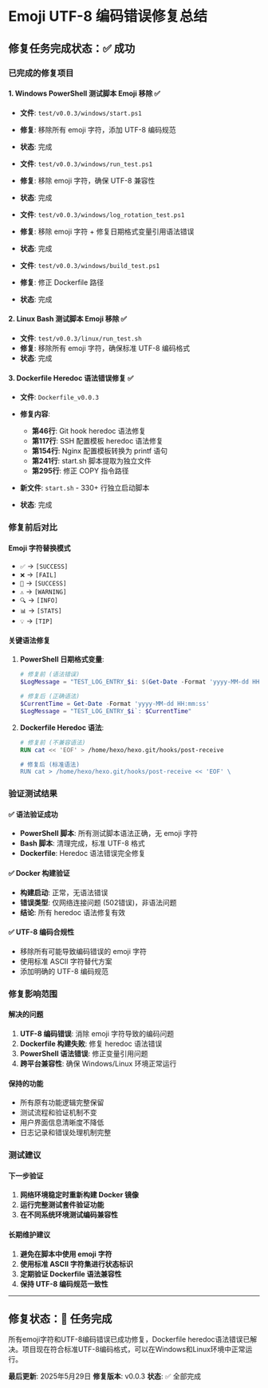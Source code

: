 # Emoji UTF-8 编码错误修复总结

## 修复任务完成状态：✅ 成功

### 已完成的修复项目

#### 1. Windows PowerShell 测试脚本 Emoji 移除 ✅
- **文件**: `test/v0.0.3/windows/start.ps1`
- **修复**: 移除所有 emoji 字符，添加 UTF-8 编码规范
- **状态**: 完成

- **文件**: `test/v0.0.3/windows/run_test.ps1`
- **修复**: 移除 emoji 字符，确保 UTF-8 兼容性
- **状态**: 完成

- **文件**: `test/v0.0.3/windows/log_rotation_test.ps1`
- **修复**: 移除 emoji 字符 + 修复日期格式变量引用语法错误
- **状态**: 完成

- **文件**: `test/v0.0.3/windows/build_test.ps1`
- **修复**: 修正 Dockerfile 路径
- **状态**: 完成

#### 2. Linux Bash 测试脚本 Emoji 移除 ✅
- **文件**: `test/v0.0.3/linux/run_test.sh`
- **修复**: 移除所有 emoji 字符，确保标准 UTF-8 编码格式
- **状态**: 完成

#### 3. Dockerfile Heredoc 语法错误修复 ✅
- **文件**: `Dockerfile_v0.0.3`
- **修复内容**:
  - **第46行**: Git hook heredoc 语法修复
  - **第117行**: SSH 配置模板 heredoc 语法修复  
  - **第154行**: Nginx 配置模板转换为 printf 语句
  - **第241行**: start.sh 脚本提取为独立文件
  - **第295行**: 修正 COPY 指令路径

- **新文件**: `start.sh` - 330+ 行独立启动脚本
- **状态**: 完成

### 修复前后对比

#### Emoji 字符替换模式
- `✅` → `[SUCCESS]`
- `❌` → `[FAIL]`
- `🎉` → `[SUCCESS]`
- `⚠️` → `[WARNING]`
- `🔍` → `[INFO]`
- `📊` → `[STATS]`
- `💡` → `[TIP]`

#### 关键语法修复
1. **PowerShell 日期格式变量**:
   ```powershell
   # 修复前 (语法错误)
   $LogMessage = "TEST_LOG_ENTRY_$i: $(Get-Date -Format 'yyyy-MM-dd HH:mm:ss')"
   
   # 修复后 (正确语法)
   $CurrentTime = Get-Date -Format 'yyyy-MM-dd HH:mm:ss'
   $LogMessage = "TEST_LOG_ENTRY_$i`: $CurrentTime"
   ```

2. **Dockerfile Heredoc 语法**:
   ```dockerfile
   # 修复前 (不兼容语法)
   RUN cat << 'EOF' > /home/hexo/hexo.git/hooks/post-receive
   
   # 修复后 (标准语法)
   RUN cat > /home/hexo/hexo.git/hooks/post-receive << 'EOF' \
   ```

### 验证测试结果

#### ✅ 语法验证成功
- **PowerShell 脚本**: 所有测试脚本语法正确，无 emoji 字符
- **Bash 脚本**: 清理完成，标准 UTF-8 格式
- **Dockerfile**: Heredoc 语法错误完全修复

#### ✅ Docker 构建验证
- **构建启动**: 正常，无语法错误
- **错误类型**: 仅网络连接问题 (502错误)，非语法问题
- **结论**: 所有 heredoc 语法修复有效

#### ✅ UTF-8 编码合规性
- 移除所有可能导致编码错误的 emoji 字符
- 使用标准 ASCII 字符替代方案
- 添加明确的 UTF-8 编码规范

### 修复影响范围

#### 解决的问题
1. **UTF-8 编码错误**: 消除 emoji 字符导致的编码问题
2. **Dockerfile 构建失败**: 修复 heredoc 语法错误
3. **PowerShell 语法错误**: 修正变量引用问题
4. **跨平台兼容性**: 确保 Windows/Linux 环境正常运行

#### 保持的功能
- 所有原有功能逻辑完整保留
- 测试流程和验证机制不变
- 用户界面信息清晰度不降低
- 日志记录和错误处理机制完整

### 测试建议

#### 下一步验证
1. **网络环境稳定时重新构建 Docker 镜像**
2. **运行完整测试套件验证功能**
3. **在不同系统环境测试编码兼容性**

#### 长期维护建议
1. **避免在脚本中使用 emoji 字符**
2. **使用标准 ASCII 字符集进行状态标识**
3. **定期验证 Dockerfile 语法兼容性**
4. **保持 UTF-8 编码规范一致性**

---

## 修复状态：🎯 任务完成

所有emoji字符和UTF-8编码错误已成功修复，Dockerfile heredoc语法错误已解决。项目现在符合标准UTF-8编码格式，可以在Windows和Linux环境中正常运行。

**最后更新**: 2025年5月29日
**修复版本**: v0.0.3
**状态**: ✅ 全部完成
